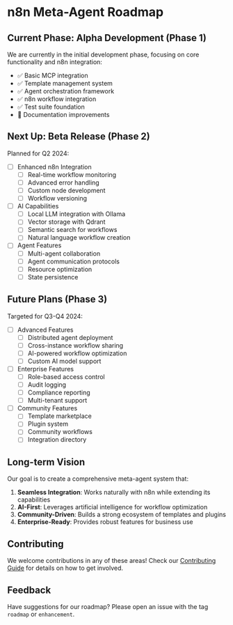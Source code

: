 # n8n Meta-Agent Roadmap

## Current Phase: Alpha Development (Phase 1)

We are currently in the initial development phase, focusing on core functionality and n8n integration:

- ✅ Basic MCP integration
- ✅ Template management system
- ✅ Agent orchestration framework
- ✅ n8n workflow integration
- ✅ Test suite foundation
- 🔄 Documentation improvements

## Next Up: Beta Release (Phase 2)

Planned for Q2 2024:

- [ ] Enhanced n8n Integration
  - [ ] Real-time workflow monitoring
  - [ ] Advanced error handling
  - [ ] Custom node development
  - [ ] Workflow versioning

- [ ] AI Capabilities
  - [ ] Local LLM integration with Ollama
  - [ ] Vector storage with Qdrant
  - [ ] Semantic search for workflows
  - [ ] Natural language workflow creation

- [ ] Agent Features
  - [ ] Multi-agent collaboration
  - [ ] Agent communication protocols
  - [ ] Resource optimization
  - [ ] State persistence

## Future Plans (Phase 3)

Targeted for Q3-Q4 2024:

- [ ] Advanced Features
  - [ ] Distributed agent deployment
  - [ ] Cross-instance workflow sharing
  - [ ] AI-powered workflow optimization
  - [ ] Custom AI model support

- [ ] Enterprise Features
  - [ ] Role-based access control
  - [ ] Audit logging
  - [ ] Compliance reporting
  - [ ] Multi-tenant support

- [ ] Community Features
  - [ ] Template marketplace
  - [ ] Plugin system
  - [ ] Community workflows
  - [ ] Integration directory

## Long-term Vision

Our goal is to create a comprehensive meta-agent system that:

1. **Seamless Integration**: Works naturally with n8n while extending its capabilities
2. **AI-First**: Leverages artificial intelligence for workflow optimization
3. **Community-Driven**: Builds a strong ecosystem of templates and plugins
4. **Enterprise-Ready**: Provides robust features for business use

## Contributing

We welcome contributions in any of these areas! Check our [Contributing Guide](CONTRIBUTING.md) for details on how to get involved.

## Feedback

Have suggestions for our roadmap? Please open an issue with the tag `roadmap` or `enhancement`. 